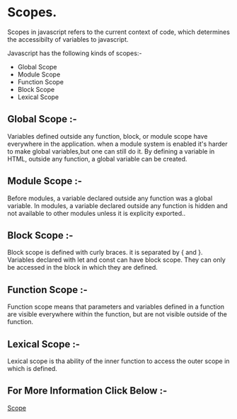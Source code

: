 # Scopes.

Scopes in javascript refers to the current context of code, which determines the accessibilty of variables to javascript.

Javascript has the following kinds of scopes:-
* Global Scope
* Module Scope
* Function Scope
* Block Scope
* Lexical Scope

## Global Scope :-
Variables defined outside any function, block, or module scope have everywhere in the application. when a module system is enabled it's harder to make global variables,but one can still do it. By defining a variable in HTML, outside any function, a global variable can be created.

## Module Scope :-
Before modules, a variable declared outside any function was a global variable. In modules, a variable declared outside any function is hidden and not available to other modules unless it is explicity exported..

## Block Scope :-
Block scope is defined with curly braces. it is separated by { and }. Variables declared with let and const can have block scope. They can only be accessed in the block in which they are defined.

## Function Scope :-
Function scope means that parameters and variables defined in a function are visible everywhere within the function, but are not visible outside of the function.

## Lexical Scope :-
Lexical scope is tha ability of the inner function to access the outer scope in which is defined.

## For More Information Click Below :-
[Scope](../js/Scope/)